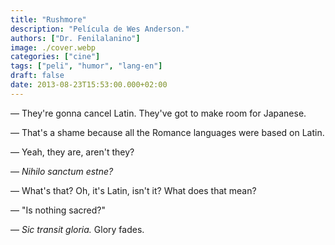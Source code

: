 ```yaml
---
title: "Rushmore"
description: "Película de Wes Anderson."
authors: ["Dr. Fenilalanino"]
image: ./cover.webp
categories: ["cine"]
tags: ["peli", "humor", "lang-en"]
draft: false
date: 2013-08-23T15:53:00.000+02:00
---
```


&mdash; They're gonna cancel Latin. They've got to make room for Japanese.

&mdash; That's a shame because all the Romance languages were based on Latin.

&mdash; Yeah, they are, aren't they?

&mdash; *Nihilo sanctum estne?*

&mdash; What's that? Oh, it's Latin, isn't it? What does that mean?

&mdash; "Is nothing sacred?"

&mdash; *Sic transit gloria.* Glory fades.
